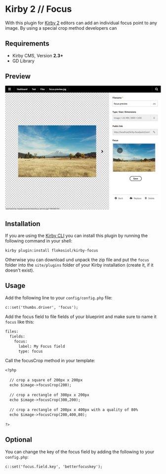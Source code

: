 # Kirby 2 // Focus

With this plugin for [Kirby 2](http://getkirby.com) editors can add an individual focus point to any image. By using a special crop method developers can 

## Requirements

+ Kirby CMS, Version **2.3+**
+ GD Library

## Preview

![Screenshot](screenshot.png)

## Installation

If you are using the [Kirby CLI](https://github.com/getkirby/cli) you can install this plugin by running the following command in your shell:

```
kirby plugin:install flokosiol/kirby-focus
```

Otherwise you can download und unpack the zip file and put the `focus` folder into the `site/plugins` folder of your Kirby installation (create it, if it doesn't exist).

## Usage

Add the following line to your `config/config.php` file:

```
c::set('thumbs.driver', 'focus');
```

Add the focus field to file fields of your blueprint and make sure to name it `focus` like this:

```
files:
  fields: 
    focus: 
      label: My Focus field
      type: focus
```


Call the focusCrop method in your template:

```
<?php 

  // crop a square of 200px x 200px
  echo $image->focusCrop(200); 

  // crop a rectangle of 300px x 200px
  echo $image->focusCrop(300,200); 

  // crop a rectangle of 200px x 400px with a quality of 80%
  echo $image->focusCrop(200,400,80); 

?>
```

## Optional

You can change the key of the focus field by adding the following to your `config.php`:

```
c::set('focus.field.key', 'betterfocuskey');
```



